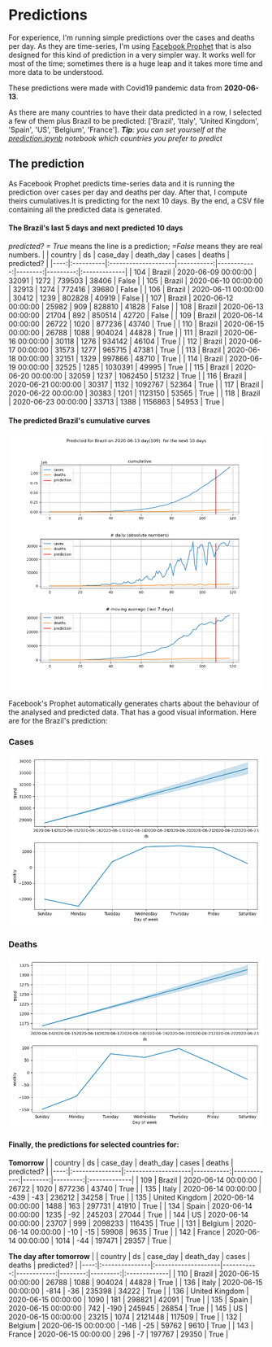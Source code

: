 # **Predictions**
For experience, I'm running simple predictions over the cases and deaths per day. As they are time-series, I'm using [Facebook Prophet](https://facebook.github.io/prophet/docs/quick_start.html) that is also designed for this kind of prediction in a very simpler way. It works well for most of the time; sometimes there is a huge leap and it takes more time and more data to be understood.

These predictions were made with Covid19 pandemic data from **2020-06-13**.

As there are many countries to have their data predicted in a row, I selected a few of them plus Brazil to be predicted:
['Brazil', 'Italy', 'United Kingdom', 'Spain', 'US', 'Belgium', 'France'].
***Tip**: you can set yourself at the *[prediction.ipynb](../prediction.ipynb)* notebook which countries you prefer to predict*


## The prediction
As Facebook Prophet predicts time-series data and it is running the prediction over cases per day and deaths per day. After that, I compute theirs cumulatives.It is predicting for the next 10 days.
By the end, a CSV file containing all the predicted data is generated.

#### The Brazil's last 5 days and next predicted 10 days
*predicted? = True* means the line is a prediction; *=False* means they are real numbers.
|     | country   | ds                  |   case_day |   death_day |   cases |   deaths | predicted?   |
|----:|:----------|:--------------------|-----------:|------------:|--------:|---------:|:-------------|
| 104 | Brazil    | 2020-06-09 00:00:00 |      32091 |        1272 |  739503 |    38406 | False        |
| 105 | Brazil    | 2020-06-10 00:00:00 |      32913 |        1274 |  772416 |    39680 | False        |
| 106 | Brazil    | 2020-06-11 00:00:00 |      30412 |        1239 |  802828 |    40919 | False        |
| 107 | Brazil    | 2020-06-12 00:00:00 |      25982 |         909 |  828810 |    41828 | False        |
| 108 | Brazil    | 2020-06-13 00:00:00 |      21704 |         892 |  850514 |    42720 | False        |
| 109 | Brazil    | 2020-06-14 00:00:00 |      26722 |        1020 |  877236 |    43740 | True         |
| 110 | Brazil    | 2020-06-15 00:00:00 |      26788 |        1088 |  904024 |    44828 | True         |
| 111 | Brazil    | 2020-06-16 00:00:00 |      30118 |        1276 |  934142 |    46104 | True         |
| 112 | Brazil    | 2020-06-17 00:00:00 |      31573 |        1277 |  965715 |    47381 | True         |
| 113 | Brazil    | 2020-06-18 00:00:00 |      32151 |        1329 |  997866 |    48710 | True         |
| 114 | Brazil    | 2020-06-19 00:00:00 |      32525 |        1285 | 1030391 |    49995 | True         |
| 115 | Brazil    | 2020-06-20 00:00:00 |      32059 |        1237 | 1062450 |    51232 | True         |
| 116 | Brazil    | 2020-06-21 00:00:00 |      30317 |        1132 | 1092767 |    52364 | True         |
| 117 | Brazil    | 2020-06-22 00:00:00 |      30383 |        1201 | 1123150 |    53565 | True         |
| 118 | Brazil    | 2020-06-23 00:00:00 |      33713 |        1388 | 1156863 |    54953 | True         |

 #### The predicted Brazil's cumulative curves
![](brazil_predictions.png)

Facebook's Prophet automatically generates charts about the behaviour of the analysed and predicted data. That has a good visual information. Here are for the Brazil's prediction:
### Cases
![](brazil_prophet_cases.png)

 ### Deaths
![](brazil_prophet_deaths.png)
#### Finally, the predictions for selected countries for:
**Tomorrow**
|     | country        | ds                  |   case_day |   death_day |   cases |   deaths | predicted?   |
|----:|:---------------|:--------------------|-----------:|------------:|--------:|---------:|:-------------|
| 109 | Brazil         | 2020-06-14 00:00:00 |      26722 |        1020 |  877236 |    43740 | True         |
| 135 | Italy          | 2020-06-14 00:00:00 |       -439 |         -43 |  236212 |    34258 | True         |
| 135 | United Kingdom | 2020-06-14 00:00:00 |       1488 |         163 |  297731 |    41910 | True         |
| 134 | Spain          | 2020-06-14 00:00:00 |       1235 |         -92 |  245203 |    27044 | True         |
| 144 | US             | 2020-06-14 00:00:00 |      23707 |         999 | 2098233 |   116435 | True         |
| 131 | Belgium        | 2020-06-14 00:00:00 |        -10 |         -15 |   59908 |     9635 | True         |
| 142 | France         | 2020-06-14 00:00:00 |       1014 |         -44 |  197471 |    29357 | True         |

 **The day after tomorrow** 
|     | country        | ds                  |   case_day |   death_day |   cases |   deaths | predicted?   |
|----:|:---------------|:--------------------|-----------:|------------:|--------:|---------:|:-------------|
| 110 | Brazil         | 2020-06-15 00:00:00 |      26788 |        1088 |  904024 |    44828 | True         |
| 136 | Italy          | 2020-06-15 00:00:00 |       -814 |         -36 |  235398 |    34222 | True         |
| 136 | United Kingdom | 2020-06-15 00:00:00 |       1090 |         181 |  298821 |    42091 | True         |
| 135 | Spain          | 2020-06-15 00:00:00 |        742 |        -190 |  245945 |    26854 | True         |
| 145 | US             | 2020-06-15 00:00:00 |      23215 |        1074 | 2121448 |   117509 | True         |
| 132 | Belgium        | 2020-06-15 00:00:00 |       -146 |         -25 |   59762 |     9610 | True         |
| 143 | France         | 2020-06-15 00:00:00 |        296 |          -7 |  197767 |    29350 | True         |